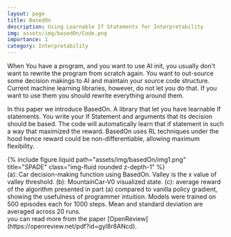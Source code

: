 ```yaml
---
layout: page
title: BasedOn
description: Using Learnable If Statements for Interpretability
img: assets/img/basedOn/Code.png
importance: 1
category: Interpretability
---
```


When You have a program, and you want to use AI init, you usually don't want to rewrite the program from scratch again. 
You want to out-source some decision makings to AI and maintain your source code structure. 
Current machine learning libraries, however, do not let you do that. If you want to use them you should rewrite everything around them. 

In this paper we introduce BasedOn. A library that let you have learnable If statements. You write your If Statement and arguments that its decision should be based. The code will automatically learn that if statement in such a way that maximized the reward. 
BasedOn uses RL techniques under the hood hence reward could be non-differentiable, allowing maximum flexibility.  

<div class="row">
    <div class="col-sm mt-3 mt-md-0">
        {% include figure.liquid path="assets/img/basedOn/img1.png" title="SPADE" class="img-fluid rounded z-depth-1" %}
    </div>
</div>
<div class="caption">
    (a): Car decision-making function using BasedOn. Valley is the x value of valley
threshold. (b): MountainCar-V0 visualized state. (c): average reward of the algorithm presented
in part (a) compared to vanilla policy gradient, showing the usefulness of programmer intuition.
Models were trained on 500 episodes each for 1000 steps. Mean and standard deviation are averaged
across 20 runs.
</div>
you can read more from the paper [OpenReview](https://openreview.net/pdf?id=gyl8r8ANcd).
